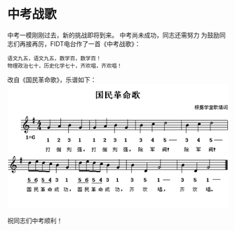 # 中考战歌

中考一模刚刚过去，新的挑战即将到来。
中考尚未成功，同志还需努力
为鼓励同志们再接再厉，FIDT电台作了一首《中考战歌》：
    
    语文九五，语文九五，数学百，数学百！
    物理政治七十，历史化学七十，齐欢唱，齐欢唱！

改自《国民革命歌》，乐谱如下：
![国民革命歌](../pic/12.jpg)

祝同志们中考顺利！
